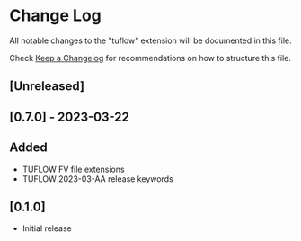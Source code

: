 # Change Log
All notable changes to the "tuflow" extension will be documented in this file.

Check [Keep a Changelog](http://keepachangelog.com/) for recommendations on how to structure this file.

## [Unreleased]

## [0.7.0] - 2023-03-22

## Added

- TUFLOW FV file extensions
- TUFLOW 2023-03-AA release keywords

## [0.1.0]
- Initial release